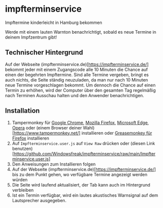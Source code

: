 # impfterminservice
Impftermine kinderleicht in Hamburg bekommen

Werde mit einem lauten Warnton benachrichtigt, sobald es neue Termine in deinem Impfzentrum gibt!

## Technischer Hintergrund

Auf der Webseite (impfterminservice.de)[https://impfterminservice.de/] bekommt jeder mit einem Zugangscode alle 10 Minuten die Chance auf einen der begehrten Impftermine. Sind alle Termine vergeben, bringt es auch nichts, die Seite ständig neuzuladen, da man nur nach 10 Minuten neue Termine vorgeschlagen bekommt. Um dennoch die Chance auf einen Termin zu erhöhen, wird der Computer über den gesamten Tag regelmäßig nach Terminen Ausschau halten und den Anwender benachrichtigen.

## Installation

1. Tampermonkey für [Google Chrome](https://chrome.google.com/webstore/detail/tampermonkey/dhdgffkkebhmkfjojejmpbldmpobfkfo?hl=de), [Mozilla Firefox](https://addons.mozilla.org/de/firefox/addon/tampermonkey/), [Microsoft Edge](https://microsoftedge.microsoft.com/addons/detail/iikmkjmpaadaobahmlepeloendndfphd), [Opera](https://addons.opera.com/en/extensions/details/tampermonkey-beta/) oder (einem Browser deiner Wahl)[https://www.tampermonkey.net/] installieren oder [Greasemonkey für Firefox](https://addons.mozilla.org/de/firefox/addon/greasemonkey/) installieren
2. Auf `Impfterminservice.user.js` auf `View Raw` drücken oder (diesen Link benutzen)[https://github.com/Windowsfreak/impfterminservice/raw/main/Impfterminservice.user.js]
3. Den Anweisungen zum Installieren folgen
4. Auf der Webseite (impfterminservice.de)[https://impfterminservice.de/] bis zu dem Punkt gehen, wo verfügbare Termine angezeigt werden würden
5. Die Seite wird laufend aktualisiert, der Tab kann auch im Hintergrund verbleiben
6. Ist ein Termin verfügbar, wird ein lautes akustisches Warnsignal auf dem Lautsprecher ausgegeben.
